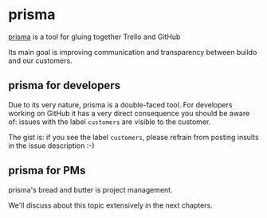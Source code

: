 # prisma

[prisma](https://github.com/buildo/prisma) is a tool for gluing together Trello and GitHub

Its main goal is improving communication and transparency between buildo and our customers.

## prisma for developers

Due to its very nature, prisma is a double-faced tool. For developers working on GitHub it has a very direct consequence you should be aware of: issues with the label `customers` are visible to the customer.

The gist is: if you see the label `customers`, please refrain from posting insults in the issue description :-)

## prisma for PMs
prisma's bread and butter is project management.

We'll discuss about this topic extensively in the next chapters.


